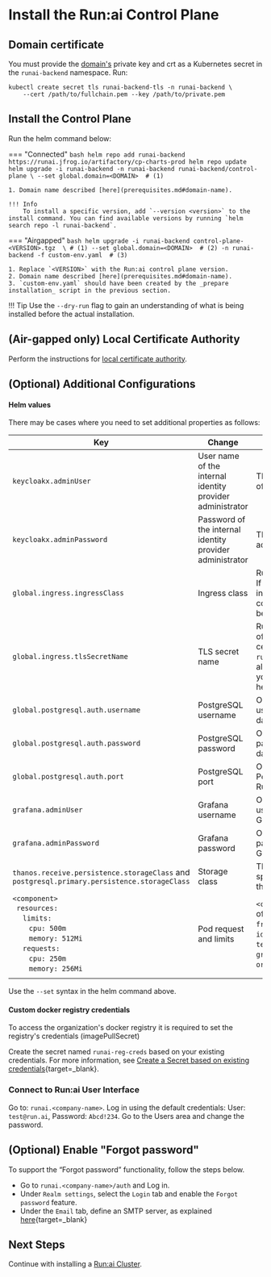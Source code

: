 
# Install the Run:ai Control Plane 


## Domain certificate

You must provide the [domain's](prerequisites.md#domain-name) private key and crt as a Kubernetes secret in the `runai-backend` namespace. Run: 

```
kubectl create secret tls runai-backend-tls -n runai-backend \
    --cert /path/to/fullchain.pem --key /path/to/private.pem
```
## Install the Control Plane

Run the helm command below:


=== "Connected"
    ``` bash
    helm repo add runai-backend https://runai.jfrog.io/artifactory/cp-charts-prod
    helm repo update
    helm upgrade -i runai-backend -n runai-backend runai-backend/control-plane \
        --set global.domain=<DOMAIN>  # (1)
    ```
    
    1. Domain name described [here](prerequisites.md#domain-name). 

    !!! Info
        To install a specific version, add `--version <version>` to the install command. You can find available versions by running `helm search repo -l runai-backend`.

=== "Airgapped"
    ``` bash
    helm upgrade -i runai-backend control-plane-<VERSION>.tgz  \ # (1)
        --set global.domain=<DOMAIN>  # (2)
        -n runai-backend -f custom-env.yaml  # (3)
    ```
       
    1. Replace `<VERSION>` with the Run:ai control plane version.
    2. Domain name described [here](prerequisites.md#domain-name). 
    3. `custom-env.yaml` should have been created by the _prepare installation_ script in the previous section. 

!!! Tip
    Use the  `--dry-run` flag to gain an understanding of what is being installed before the actual installation. 

## (Air-gapped only) Local Certificate Authority

Perform the instructions for [local certificate authority](../../config/org-cert.md). 


## (Optional) Additional Configurations
#### Helm values
There may be cases where you need to set additional properties as follows:

|  Key     | Change   | Description |
|----------|----------|-------------| 
| `keycloakx.adminUser` | User name of the internal identity provider administrator | This user is the administrator of Keycloak | 
| `keycloakx.adminPassword` | Password of the internal identity provider administrator | This password is for the administrator of Keycloak | 
| `global.ingress.ingressClass` |  Ingress class  |  Run:ai default is using NGINX. If your cluster has a different ingress controller, you can configure the ingress class to be created by Run:ai |
| `global.ingress.tlsSecretName`  | TLS secret name  | Run:ai requires the creation of a secret with domain certificate. See [above](#domain-certificate). If the `runai-backend` namespace already had such a secret, you can set the secret name here  |
| `global.postgresql.auth.username`  | PostgreSQL username | Override the Run:ai default user name for the Run:ai database  |
| `global.postgresql.auth.password`  | PostgreSQL password | Override the Run:ai default password for the Run:ai database  |
| `global.postgresql.auth.port`  | PostgreSQL port | Override the default PostgreSQL port for the Run:ai database  |
| `grafana.adminUser`  | Grafana username  |   Override the Run:ai default user name for accessing Grafana |
| `grafana.adminPassword`  | Grafana password  |   Override the Run:ai default password for accessing Grafana |
| `thanos.receive.persistence.storageClass` and `postgresql.primary.persistence.storageClass` | Storage class | The installation to work with a specific storage class rather than the default one |
| `<component>` <br> &ensp;`resources:` <br> &emsp; `limits:` <br> &emsp; &ensp; `cpu: 500m` <br> &emsp; &ensp; `memory: 512Mi` <br> &emsp; `requests:` <br> &emsp; &ensp; `cpu: 250m` <br> &emsp; &ensp; `memory: 256Mi`  | Pod request and limits  |  `<component>` may be anyone of the following: `backend`, `frontend`, `assetsService`, `identityManager`, `tenantsManager`, `keycloakx`, `grafana`, `authorization`, `orgUnitService`,`policyService`  |   
|<div style="width:200px"></div>| | |

Use the `--set` syntax in the helm command above.  

#### Custom docker registry credentials 
To access the organization's docker registry it is required to set the registry's credentials (imagePullSecret)

Create the secret named `runai-reg-creds` based on your existing credentials. For more information, see [Create a Secret based on existing credentials](https://kubernetes.io/docs/tasks/configure-pod-container/pull-image-private-registry/#registry-secret-existing-credentials){target=_blank}.

### Connect to Run:ai User Interface

Go to: `runai.<company-name>`. Log in using the default credentials: User: `test@run.ai`, Password: `Abcd!234`. Go to the Users area and change the password. 


## (Optional) Enable "Forgot password"

To support the “Forgot password” functionality, follow the steps below.

* Go to `runai.<company-name>/auth` and Log in. 
* Under `Realm settings`, select the `Login` tab and enable the `Forgot password` feature.
* Under the `Email` tab, define an SMTP server, as explained [here](https://www.keycloak.org/docs/latest/server_admin/#_email){target=_blank}

## Next Steps

Continue with installing a [Run:ai Cluster](cluster.md).

